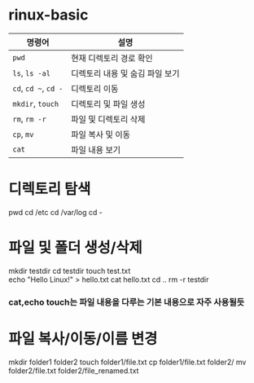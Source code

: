 # rinux-basic

| 명령어                  | 설명                 |
| -------------------- | ------------------ |
| `pwd`                | 현재 디렉토리 경로 확인      |
| `ls`, `ls -al`       | 디렉토리 내용 및 숨김 파일 보기 |
| `cd`, `cd ~`, `cd -` | 디렉토리 이동            |
| `mkdir`, `touch`     | 디렉토리 및 파일 생성       |
| `rm`, `rm -r`        | 파일 및 디렉토리 삭제       |
| `cp`, `mv`           | 파일 복사 및 이동         |
| `cat`                | 파일 내용 보기           |


# 디렉토리 탐색
pwd
cd /etc
cd /var/log
cd -

# 파일 및 폴더 생성/삭제
mkdir testdir
cd testdir
touch test.txt   
echo "Hello Linux!" > hello.txt
cat hello.txt
cd ..
rm -r testdir
### cat,echo touch는 파일 내용을 다루는 기본 내용으로 자주 사용될듯 
# 파일 복사/이동/이름 변경
mkdir folder1 folder2
touch folder1/file.txt
cp folder1/file.txt folder2/
mv folder2/file.txt folder2/file_renamed.txt
